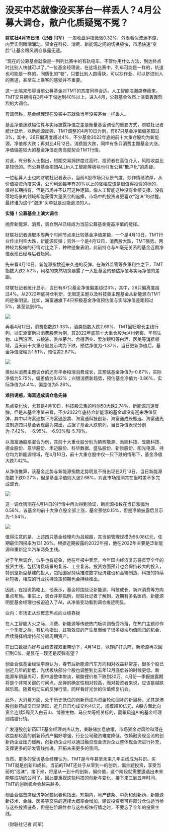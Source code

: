 # 没买中芯就像没买茅台一样丢人？4月公募大调仓，散户化质疑冤不冤？

**财联社4月15日讯（记者 闫军）**
一周收盘沪指微涨0.32%，外表看似波澜不惊，内里实则暗潮涌动。资金在科技、消费、新能源之间的切换极快，市场快速“变脸”让基金跟风调仓暴露无遗。

“现在的公募基金就像是一列列比赛中的有轨电车，不管你用什么方法，到达终点时比别人快就可以了。”一位基金经理说，在这场比赛中，列车可能是一样的，轨道也可能是一样的，同质化的“卷”，只要比别人跑得快，可以抄作业、可以挤进别人的赛道，甚至车上乘客的感受并不重要。

这一比喻来形容当前公募基金对TMT的态度同样合适。人工智能浪潮席卷而来，TMT交易拥挤在3月中下旬达到40%以上，进入4月，公募基金依然上演着轰轰烈烈的大调仓。

有调侃称，基金经理现在没买中芯就像当年没买茅台一样丢人。

基金净值涨跌幅估算与实际披露净值之差是衡量基金调仓的重要方式，财联社记者统计显示，以新能源反弹、TMT调整的4月10日为例，有87只基金净值偏差超过3%，其中，26只偏离度超过4%，不少基金2022年底的前十大重仓股均为新能源，净值却大跌；再对比4月12日，消费股大跌，同样有多只消费主题基金大涨。净值偏差较大的基金净值走势高度契合TMT行情。

对此，有分析人士指出，短期交易拥挤度过高时，投资者在高位介入，风险收益比是较低的。而公募基金抱团ALLIn人工智能等板块也引发公募“散户化”的质疑。

一位私募人士也向财联社记者表示，当前A股市场只认景气度，炒作情绪浓厚，从价值投资角度来讲，公司利润每年有20%以上的涨幅应该是很值得投资的标的，值得长期持有，但是市场并不认可这种逻辑。像人工智能这种没有业绩支撑、没有落地场景的领域却能获得大量资金的追捧，市场中的投资者更喜欢“泡沫”的过程，最终谁为这个“泡沫”买单就是没能逃顶的人。

**实锤！公募基金上演大调仓**

抛弃新能源、消费，调仓到AI已经成为当前公募基金提高净值的捷径。

财联社记者选取本周两个时间节点来比较基金净值差额，一个是4月10日，TMT行业传出利空大跌，新能源反弹；另外一个是4月12日，消费股大跌，TMT强势。两种较为极端的行情对比之下，种种迹象表明，此前持仓与AI毫无关系的基金近期净值表现已经与后者趋同。

先来看4月10日，新能源指数迎来久违的反弹，在海外监管等多重利空之下，TMT指数大跌2.52%，风格的突然切换暴露了一大批基金的预估净值与实际净值的差距。

财联社记者统计显示，当日有87只基金净值偏差超过3%，其中，26只偏离度超过4%。从2022年底持仓判断，无限定主题以及科技类主题基金从新能源向TMT的迹象明显。比如，海富通旗下4只积极基金净值预估值与实际净值差距超过5%，甚至达到6%。

![](https://inews.gtimg.com/om_bt/OlHw0_bnbA4wKA7fGyqFQXqvDeFqX8iC3LKKb8SIQpzgIAA/1000)

再看4月12日，消费指数跌1.33%，酒类指数大跌2.69%，TMT回归增长主线行列，以汇添富新兴消费股票为例，其2022年底前十大重仓股为泸州老窖、华熙生物、山西汾酒、五粮液、贵州茅台、舍得酒业、爱尔眼科等白酒、医美等消费领域，当天前十大重仓股显示均为下跌，预估净值为-1.37%，当日更新净值后，基金净值涨幅为1.51%，预估差2.87%。

![](https://inews.gtimg.com/om_bt/Ozh7smbRQ70JEyqI8hj8vdOJrcAIEzyFrW__5uP2lq7TMAA/1000)

类似从消费主题调仓的还有华泰柏瑞消费成长，其预估基金净值为-0.87%，实际净值为5.75%，偏差值为6.62%；兴银消费新趋势，预估基金净值为-0.86%，实际净值为4.4%，偏差值为5.26%。

**难挡诱惑，海富通成调仓急先锋**

热点变化快，尤其是4月10日，科技股云集的科创50大跌2.74%，新能源迅速反弹，但是从基金净值来看，不少2022年底持仓新能源的基金却没有迎来净值反弹，其中以海富通旗下海富通股票、海富通科技创新、海富通成长甄选、海富通先进制造四只基金表现最为突出，占据了基金大跌前列，当日净值表现分别为-7.42%、
-6.95%、-6.93%和-5.78%。

以海富通股票混合为例，其前十大重仓股分别为鹏辉能源、派能科技、昱能科技、德业股份、意华股份、禾迈股份、科华数据、盛弘股份、新泉股份、阳光电源，持仓均为新能源领域，在4月10日，前十大重仓股中仅一只下跌的情形下，基金净值大跌7.42%。

从净值推算，该基金走势与新能源指数走势明显不符出现在3月13日，当日新能源指数下跌0.27%，但是基金净值则大涨2.68%，对此市场推测其在当时差不多完成调仓。

![](https://inews.gtimg.com/om_bt/O8v3czf53aHBoEHo6v6x4fFEecUF9bY-3KVp5dpO0mlcMAA/1000)

这一调仓猜测在4月14日的行情中再次得到验证，新能源指数在当日涨幅为0.56%，该基金的前十大重仓股全部上涨，基金预估0.15%，但是净值披露后显示为-1.54%。

![](https://inews.gtimg.com/om_bt/OUKaCdawXaxc58UTce06wkee1a6ABeUClWKvZluV89C9AAA/1000)

值得注意的是，上述四只基金经理均为吕越超，其当前管理规模为56.08亿元，任期最佳回报率为131.26%。根据近期披露的2022年报，他在2022年主要是泛新能源和重新定义汽车两条主线。

对于年后调仓，似乎也有迹象，他在年报中表示，今年国内经济复苏将贯穿全年的投资主线，包括消费场景的复苏、工业复苏。投资方面预计也会保持较大的投入，特别是新型基建的投入，包括国家持续推进数字经济建设和高端制造、科技的持续补短板，相应的行业扶持政策预期也会持续推出。

因此，在投资策略上，他表示，基金将围绕泛新能源、科技成长、新兴消费等方向重点布局。事实上，调仓并非孤例，财联社记者了解到，近期有多名医药、新能源明星基金经理也被迫追入了AI，从净值变动看到调仓痕迹明显。

业内：市场正从炒概念热点向业绩靠拢

在人工智能大火之际，消费、新能源等传统热门板块则备受冷落，在热门主题炒作一个季度之后，有机构指出，虹吸效应的产生反而给了很多板块均值回归的机会，后续将择机增持部分顺周期资产。

在出口数据向好与业绩支撑双重带动下，4月14日，以锂矿打头阵，新能源再次回归到C位，是昙花一现还是反弹有望？

创金合信基金经理李游认为，春节后新能源汽车方向相对收益非常差，很多个股已创近几年的新低，光伏板块部分个股也调整到比去年12月底低谷的时候更低。新能源车销量尚可，但中游整体惨淡，碳酸锂价格下跌到20万，4月份一季报披露期将是个非常关键的时间点，反弹的确定性相对较高，而对投资者来说，应该是越跌越乐观。随着电动车的反弹行情，同样看好光伏的估值修复机会。

此外，大消费方面，处于历史低位的创新药成为资金轮动回补的新目标，尤其是港股创新药成交日渐活跃，近几日日均成交约4亿元，规模超10亿元，A股方面北向资金连续5周买入白云山、博雅生物、马应龙等相关标的，而跟风追AI的基金经理则踏错行情。

广发港股创新药ETF基金经理刘杰认为，美联储加息放缓，市场资金对风险和潜在收益都较高的创新药资产偏好增强，行业公司融资难度降低，依赖融资现金流的创新药企业压力缓解，创新药企业可以通过融资现金流对企业整体现金流进行补充，支撑更多的研发管线推进，开拓未来更多的空间。

当然，更多的受访基金经理认为，TMT是今年甚至未来几年主线成为共识。买TMT就是创新和成长。当前的TMT还处于从零到一的创新，偏主题投资，享受当前的“泡沫”，接下来，将是从一到十的创新，偏价值，这个阶段就需要遴选出未来能够成功的公司了。因此要重视这些科技的创新与变化，接下来三到五年时间，TMT的创新机会会越来越多。

创金合信首席经济学家魏凤春也指出，短期内，地产链条、中药和创新药、新能源新技术、金融、医美等交易的选择大概率会增加，建议投资者可将部分仓位适当参与这些投资链条，但是在阶段性参与这些板块行情之时，不要忘了全年的投资主线。

（财联社记者 闫军）

